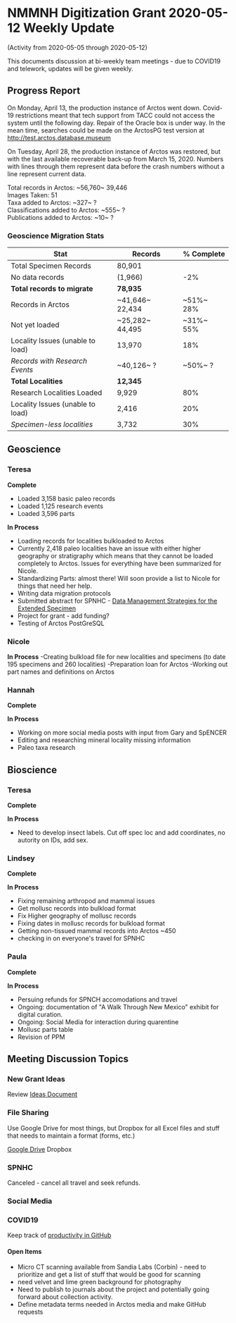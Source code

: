 # NMMNH Digitization Grant 2020-05-12 Weekly Update
(Activity from 2020-05-05 through 2020-05-12)

This documents discussion at bi-weekly team meetings - due to COVID19 and telework, updates will be given weekly.

## Progress Report

On Monday, April 13, the production instance of Arctos went down. Covid-19 restrictions meant that tech support from TACC could not access the system until the following day. Repair of the Oracle box is under way. In the mean time, searches could be made on the ArctosPG test version at http://test.arctos.database.museum

On Tuesday, April 28, the production instance of Arctos was restored, but with the last available recoverable back-up from March 15, 2020. Numbers with lines through them represent data before the crash numbers without a line represent current data.

Total records in Arctos: ~56,760~ 39,446  
Images Taken: 51  
Taxa added to Arctos: ~327~ ?  
Classifications added to Arctos: ~555~ ?  
Publications added to Arctos: ~10~ ?  

### Geoscience Migration Stats  

Stat | Records	| % Complete 
-- | -- | --
Total Specimen Records	| 80,901 |	
No data records	| (1,966)	| -2% | 
**Total records to migrate**	| **78,935** | 	
Records in Arctos	| ~41,646~ 22,434 |	~51%~ 28%
Not yet loaded	| ~25,282~ 44,495 |	~31%~ 55%
Locality Issues (unable to load)	| 13,970 |	18%
*Records with Research Events*	| ~40,126~ ? |	~50%~ ?
**Total Localities**	| **12,345** |	
Research Localities Loaded	| 9,929 |	80%
Locality Issues (unable to load)	| 2,416 |	20%
*Specimen-less localities*	| 3,732 |	30%



## Geoscience
### Teresa
**Complete**
- Loaded 3,158 basic paleo records
- Loaded 1,125 research events
- Loaded 3,596 parts
 
**In Process**
 - Loading records for localities bulkloaded to Arctos
 - Currently 2,418 paleo localities have an issue with either higher geography or stratigraphy which means that they cannot be loaded completely to Arctos. Issues for everything have been summarized for Nicole.
 - Standardizing Parts: almost there! Will soon provide a list to Nicole for things that need her help.
 - Writing data migration protocols
 - Submitted abstract for SPNHC - [Data Management Strategies for the Extended Specimen](https://github.com/ArctosDB/SPNHC/issues/33#issuecomment-586483125)
 - Project for grant - add funding?
 - Testing of Arctos PostGreSQL
  
### Nicole

 **In Process**
-Creating bulkload file for new localities and specimens (to date 195 specimens and 260 localities)
-Preparation loan for Arctos
-Working out part names and definitions on Arctos

### Hannah
**Complete**
 

**In Process**
 - Working on more social media posts with input from Gary and SpENCER
 - Editing and researching mineral locality missing information
 - Paleo taxa research
 
## Bioscience
### Teresa
**Complete**

**In Process**
 - Need to develop insect labels. Cut off spec loc and add coordinates, no autority on IDs, add sex.

 
### Lindsey
**Complete**


**In Process**
 - Fixing remaining arthropod and mammal issues
 - Get mollusc records into bulkload format
 - Fix Higher geography of mollusc records
 - Fixing dates in mollusc records for bulkload format
 - Getting non-tissued mammal records into Arctos ~450
 - checking in on everyone's travel for SPNHC
  
### Paula
**Complete**


**In Process**
 - Persuing refunds for SPNCH accomodations and travel 
 - Ongoing: documentation of "A Walk Through New Mexico" exhibit for digital curation.
 - Ongoing: Social Media for interaction during quarentine
 - Mollusc parts table
 - Revision of PPM
 
## Meeting Discussion Topics

### New Grant Ideas
Review [Ideas Document](https://drive.google.com/open?id=1XIoWyDddDmCqZubPN19NDKZvFQbW0T151vaRyJZQ3bw)

### File Sharing
Use Google Drive for most things, but Dropbox for all Excel files and stuff that needs to maintain a format (forms, etc.)

[Google Drive](https://drive.google.com/open?id=1Fol3x_1L2UOc0PoMQKS7ldOrofJACL09)
Dropbox

### SPNHC

Canceled - cancel all travel and seek refunds.

### Social Media


### COVID19

Keep track of [productivity in GitHub](https://github.com/ArctosDB/data-migration/tree/master/NMMNH/Telework)

#### Open Items
- Micro CT scanning available from Sandia Labs (Corbin) - need to prioritize and get a list of stuff that would be good for scanning
- need velvet and lime green background for photography
- Need to publish to journals about the project and potentially going forward about collection activity.
- Define metadata terms needed in Arctos media and make GitHub requests
